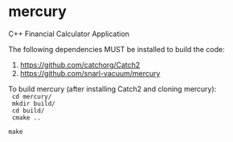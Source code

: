 # mercury
C++ Financial Calculator Application

The following dependencies MUST be installed to build the code:<br/>
1. https://github.com/catchorg/Catch2<br/>
2. https://github.com/snarl-vacuum/mercury<br/>

To build mercury (after installing Catch2 and cloning mercury):<br/>
<code>
cd mercury/<br/>
mkdir build/<br/>
cd build/<br/>
cmake ..<br/>
make<br/>
</code>
